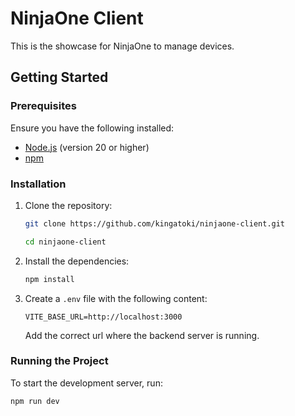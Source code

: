 # NinjaOne Client

This is the showcase for NinjaOne to manage devices.

## Getting Started

### Prerequisites

Ensure you have the following installed:
- [Node.js](https://nodejs.org/) (version 20 or higher)
- [npm](https://www.npmjs.com/)

### Installation

1. Clone the repository:
    ```sh
    git clone https://github.com/kingatoki/ninjaone-client.git

    cd ninjaone-client
    ```

2. Install the dependencies:
    ```sh
    npm install
    ```

3. Create a `.env` file with the following content:
    ```env
    VITE_BASE_URL=http://localhost:3000
    ```
    Add the correct url where the backend server is running.

### Running the Project

To start the development server, run:
```sh
npm run dev
```